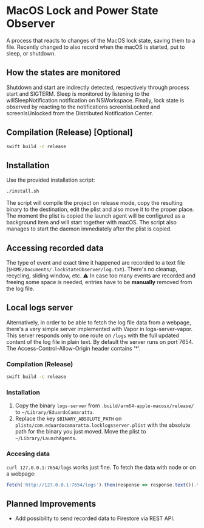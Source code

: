 # MacOS Lock and Power State Observer

A process that reacts to changes of the MacOS lock state, saving them to a file. Recently changed to also record when the macOS is started, put to sleep, or shutdown.

## How the states are monitored

Shutdown and start are indirectly detected, respectively through process start and SIGTERM. Sleep is monitored by listening to the willSleepNotification notification on NSWorkspace. Finally, lock state is observed by reacting to the notifications screenIsLocked and screenIsUnlocked from the Distributed Notification Center.

## Compilation (Release) [Optional]

```bash
swift build -c release
```

## Installation

Use the provided installation script:
```bash
./install.sh
```

The script will compile the project on release mode, copy the resulting binary to the destination, edit the plist and also move it to the proper place. The moment the plist is copied the launch agent will be configured as a background item and will start together with macOS. The script also manages to start the daemon immediately after the plist is copied.

## Accessing recorded data

The type of event and exact time it happened are recorded to a text file (`$HOME/Documents/.lockStateObserver/log.txt`). There's no cleanup, recycling, sliding window, etc. ⚠️ In case too many events are recorded and freeing some space is needed, entries have to be **manually** removed from the log file.

## Local logs server

Alternatively, in order to be able to fetch the log file data from a webpage, there's a very simple server implemented with Vapor in logs-server-vapor. This server responds only to one route on `/logs` with the full updated content of the log file in plain text. By default the server runs on port 7654. The Access-Control-Allow-Origin header contains '*'.

### Compilation (Release)

```bash
swift build -c release
```

### Installation

1. Copy the binary `logs-server` from `.build/arm64-apple-macosx/release/` to `~/Library/EduardoCamaratta`.
2. Replace the key `$BINARY_ABSOLUTE_PATH` on `plists/com.eduardocamaratta.locklogsserver.plist` with the absolute path for the binary you just moved. Move the plist to `~/Library/LaunchAgents`.

### Accesing data

`curl 127.0.0.1:7654/logs` works just fine. To fetch the data with node or on a webpage:

```javascript
fetch('http://127.0.0.1:7654/logs').then(response => response.text()).then(t => console.log(t))
```

## Planned Improvements

* Add possibility to send recorded data to Firestore via REST API.